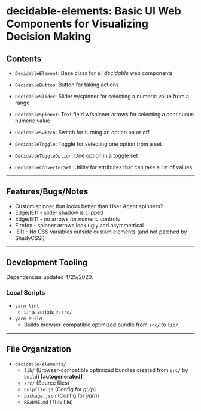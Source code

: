 <!--lint disable first-level-heading -->

# decidable-elements: Basic UI Web Components for Visualizing Decision Making

<!--lint enable first-level-heading -->

## Contents

- `DecidableElement`: Base class for all *decidable* web components


- `DecidableButton`: Button for taking actions
- `DecidableSlider`: Slider w/spinner for selecting a numeric value from a range
- `DecidableSpinner`: Text field w/spinner arrows for selecting a continuous numeric value
- `DecidableSwitch`: Switch for turning an option on or off
- `DecidableToggle`: Toggle for selecting one option from a set
- `DecidableToggleOption`: One option in a toggle set


- `DecidableConverterSet`: Utility for attributes that can take a list of values

---

## Features/Bugs/Notes

- Custom spinner that looks better than User Agent spinners?
- Edge/IE11 - slider shadow is clipped
- Edge/IE11 - no arrows for numeric controls
- Firefox - spinner arrows look ugly and asymmetrical
- IE11 - No CSS variables outside custom elements (and not patched by ShadyCSS!)

---

## Development Tooling

Dependencies updated 4/25/2020.

### Local Scripts

- `yarn lint`
  - Lints scripts in `src/`
- `yarn build`
  - Builds browser-compatible optimized bundle from `src/` to `lib/`

---

## File Organization

- `decidable-elements/`
  - `lib/` (Browser-compatible optimized bundles created from `src/` by `build`)
    **\[autogenerated\]**
  - `src/` (Source files)
  - `gulpfile.js` (Config for *gulp*)
  - `package.json` (Config for *yarn*)
  - `README.md` (This file)

